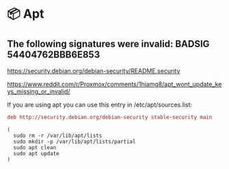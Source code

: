 # :package: Apt

## The following signatures were invalid: BADSIG 54404762BBB6E853

https://security.debian.org/debian-security/README.security

https://www.reddit.com/r/Proxmox/comments/1hiamg8/apt_wont_update_keys_missing_or_invalid/

If you are using apt you can use this entry in /etc/apt/sources.list:

```ini
deb http://security.debian.org/debian-security stable-security main
```

```shell
(
  sudo rm -r /var/lib/apt/lists
  sudo mkdir -p /var/lib/apt/lists/partial
  sudo apt clean
  sudo apt update
)
```
